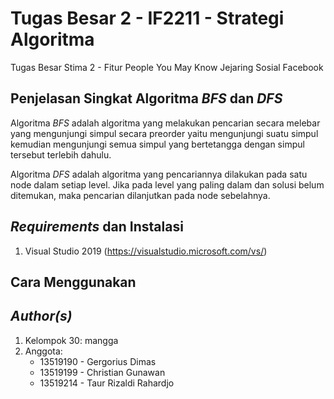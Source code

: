 # Tugas Besar 2 - IF2211 - Strategi Algoritma
Tugas Besar Stima 2 - Fitur People You May Know Jejaring Sosial Facebook

## Penjelasan Singkat Algoritma *BFS* dan *DFS*
Algoritma *BFS* adalah algoritma yang melakukan pencarian secara melebar yang mengunjungi simpul secara preorder yaitu mengunjungi suatu simpul kemudian mengunjungi semua simpul yang bertetangga dengan simpul tersebut terlebih dahulu. 

Algoritma *DFS* adalah algoritma yang pencariannya dilakukan pada satu node dalam setiap level. Jika pada level yang paling dalam dan solusi belum ditemukan, maka pencarian dilanjutkan pada node sebelahnya.

## *Requirements* dan Instalasi
1. Visual Studio 2019 (https://visualstudio.microsoft.com/vs/)

## Cara Menggunakan


## *Author(s)*
1. Kelompok 30: mangga
2. Anggota:
    - 13519190 - Gergorius Dimas
    - 13519199 - Christian Gunawan
    - 13519214 - Taur Rizaldi Rahardjo

